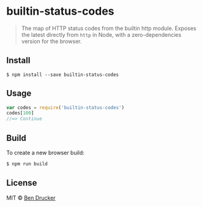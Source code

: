 # builtin-status-codes

> The map of HTTP status codes from the builtin http module. Exposes the latest directly from `http` in Node, with a zero-dependencies version for the browser.

## Install

```text
$ npm install --save builtin-status-codes
```

## Usage

```javascript
var codes = require('builtin-status-codes')
codes[100]
//=> Continue
```

## Build

To create a new browser build:

```bash
$ npm run build
```

## License

MIT © [Ben Drucker](http://bendrucker.me)

